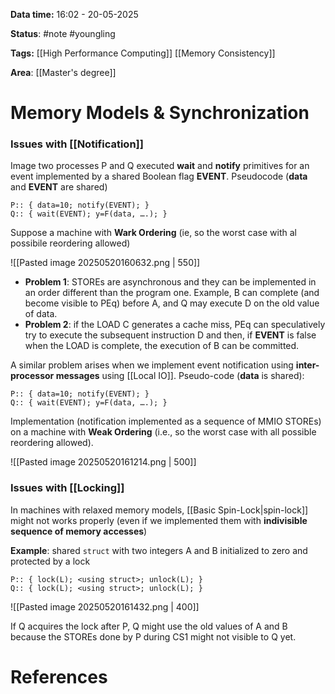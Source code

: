 **Data time:** 16:02 - 20-05-2025

**Status**: #note #youngling 

**Tags:** [[High Performance Computing]] [[Memory Consistency]]

**Area**: [[Master's degree]]
# Memory Models & Synchronization

### Issues with [[Notification]]
Image two processes P and Q executed **wait** and **notify** primitives for an event implemented by a shared Boolean flag **EVENT**. Pseudocode (**data** and **EVENT** are shared)
```
P:: { data=10; notify(EVENT); }
Q:: { wait(EVENT); y=F(data, ….); }
```
Suppose a machine with **Wark Ordering** (ie, so the worst case with al possibile reordering allowed)

![[Pasted image 20250520160632.png | 550]]

- **Problem 1**: STOREs are asynchronous and they can be implemented in an order different than the program one. Example, B can complete (and become visible to PEq) before A, and Q may execute D on the old value of data.
- **Problem 2**: if the LOAD C generates a cache miss, PEq can speculatively try to execute the subsequent instruction D and then, if **EVENT** is false when the LOAD is complete, the execution of B can be committed.

A similar problem arises when we implement event notification using **inter-processor messages** using [[Local IO]]. Pseudo-code (**data** is shared):
```
P:: { data=10; notify(EVENT); }
Q:: { wait(EVENT); y=F(data, ….); }
```
Implementation (notification implemented as a sequence of MMIO STOREs) on a machine with **Weak Ordering** (i.e., so the worst case with all possible reordering allowed).

![[Pasted image 20250520161214.png | 500]]

### Issues with [[Locking]]
In machines with relaxed memory models, [[Basic Spin-Lock|spin-lock]] might not works properly (even if we implemented them with **indivisible sequence of memory accesses**)

**Example**: shared `struct` with two integers A and B initialized to zero and protected by a lock
```
P:: { lock(L); <using struct>; unlock(L); }
Q:: { lock(L); <using struct>; unlock(L); }
```

![[Pasted image 20250520161432.png | 400]]

If Q acquires the lock after P, Q might use the old values of A and B because the STOREs done by P during CS1 might not visible to Q yet.
# References